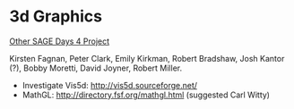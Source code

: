 

# 3d Graphics

<a href="/days4/projects/">Other SAGE Days 4 Project</a> 

Kirsten Fagnan, Peter Clark, Emily Kirkman, Robert Bradshaw, Josh Kantor (?), Bobby Moretti, David Joyner, Robert Miller. 

* Investigate Vis5d: <a href="http://vis5d.sourceforge.net/">http://vis5d.sourceforge.net/</a> 
* MathGL: <a href="http://directory.fsf.org/mathgl.html">http://directory.fsf.org/mathgl.html</a>  (suggested Carl Witty) 